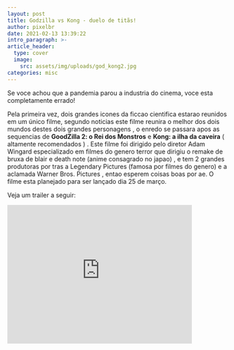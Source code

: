 ```yaml
---
layout: post
title: Godzilla vs Kong - duelo de titãs!
author: pixelbr
date: 2021-02-13 13:39:22
intro_paragraph: >-
article_header:
  type: cover
  image:
    src: assets/img/uploads/god_kong2.jpg
categories: misc
---
```





Se voce achou que a pandemia parou a industria do cinema, voce esta completamente errado!

Pela primeira vez, dois grandes icones da ficcao cientifica estarao reunidos em um único filme, segundo noticias este filme reunira o melhor dos dois mundos destes dois grandes personagens , o enredo se passara apos as sequencias de **GoodZilla 2:  o Rei dos Monstros** e **Kong: a ilha da caveira** ( altamente recomendados ) . Este filme foi dirigido pelo diretor Adam Wingard especializado em filmes do genero terror que dirigiu o remake de bruxa de blair e death note (anime consagrado no japao) , e tem 2 grandes produtoras por tras a Legendary Pictures (famosa por filmes do genero) e a aclamada Warner Bros. Pictures , entao esperem coisas boas por ae. O filme esta planejado para ser lançado dia 25 de março.


  Veja um trailer a seguir:


  <iframe width="420" height="315" src="https://www.youtube.com/embed/watch?v=ZQA-Bg9MydE&ab_channel=Ingresso.com" frameborder="0" allowfullscreen></iframe>

